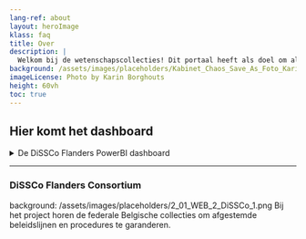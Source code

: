 ```yaml
---
lang-ref: about
layout: heroImage
klass: faq
title: Over
description: |
  Welkom bij de wetenschapscollecties! Dit portaal heeft als doel om alle gedigitaliseerde collecties gemakkelijk toegankelijk te maken en samenwerking te bevorderen voor onderzoek en innovatie. 
background: /assets/images/placeholders/Kabinet_Chaos_Save_As_Foto_Karin_Borghouts (1).jpg
imageLicense: Photo by Karin Borghouts
height: 60vh
toc: true
---
```

## Hier komt het dashboard
<details markdown="1">

<summary>
De DiSSCo Flanders PowerBI dashboard
</summary>
  

De Natural science collecties bevatten een enorme hoeveelheid informatie over de wereldwijde biodiversiteit van het verleden en het heden. Aangezien digitalisering op het niveau van het specimen tot op heden verre van voltooid is, blijft het een uitdaging om relevante specimens te vinden en de belangrijkheid van deze collecties te waarderen. Vooral de kleinere collecties blijven vaak onbekend en lopen zelfs risico op verwaarlozing of zelfs verdwijning. De Latimer Core-standaard wil een antwoord bieden om collecties en collectiegegevens meer ontdekbaar en interoperabel te maken. 

De DiSSCo Flanders use-case keek naar de inhoud van regionale Vlaamse collecties door middel van een enquête. De kleinere onderzoekscollecties en levende plantencollecties hadden slechts beperkte of geen online vertegenwoordiging van hun inhoud. Zelfs een ruwe inventarisatie van veel collecties ontbrak. De gestandaardiseerde aanpak van de enquête zorgde ervoor dat de inhoud van de collecties met elkaar kon vergeleken worden. Dit maakte het ook mogelijk om een grafische weergave van de collecties te hebben via een PowerBI-dashboard, wat instrumenteel is in het vergroten van de zichtbaarheid van de collecties voor wetenschappers en beleidsmakers. 

</details>

--------

### DiSSCo Flanders Consortium 

background: /assets/images/placeholders/2_01_WEB_2_DiSSCo_1.png
Bij het project horen de federale Belgische collecties om afgestemde beleidslijnen en procedures te garanderen. 
